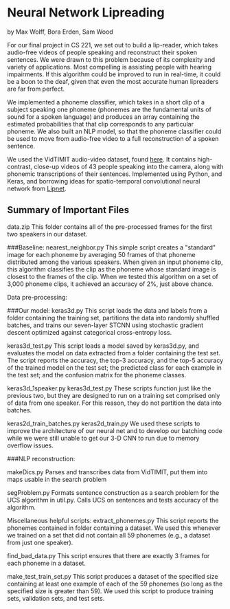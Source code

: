 # Neural Network Lipreading 
by Max Wolff, Bora Erden, Sam Wood 

For our final project in CS 221, we set out to build a lip-reader, which takes audio-free videos of people speaking and reconstruct their spoken sentences. We were drawn to this problem because of its complexity and variety of applications. Most compelling is assisting people with hearing impairments. If this algorithm could be improved to run in real-time, it could be a boon to the deaf, given that even the most accurate human lipreaders are far from perfect.

We implemented a phoneme classifier, which takes in a short clip of a subject speaking one phoneme (phonemes are the fundamental units of sound for a spoken language) and produces an array containing the estimated probabilities that that clip corresponds to any particular phoneme. We also built an NLP model, so that the phoneme classifier could be used to move from audio-free video to a full reconstruction of a spoken sentence.
 

We used the VidTIMIT audio-video dataset, found [here](https://catalog.ldc.upenn.edu/docs/LDC93S1/). It contains high-contrast, close-up videos of 43 people speaking into the camera, along with phonemic transcriptions of their sentences. Implemented using Python, and Keras, and borrowing ideas for spatio-temporal convolutional neural network from [Lipnet](https://openreview.net/pdf?id=BkjLkSqxg). 




## Summary of Important Files 

data.zip
	This folder contains all of the pre-processed frames for the first two speakers in our dataset.

###Baseline:
nearest_neighbor.py
	This simple script creates a "standard" image for each phoneme by averaging
	50 frames of that phoneme distributed among the various speakers.
	When given an input phoneme clip, this algorithm classifies the clip as the phoneme
	whose standard image is closest to the frames of the clip.
	When we tested this algorithm on a set of 3,000 phoneme clips, it achieved an accuracy
	of 2%, just above chance.


Data pre-processing:

###Our model:
keras3d.py
	This script loads the data and labels from a folder containing the training set, partitions the data into randomly shuffled batches, and trains our seven-layer STCNN
	using stochastic gradient descent optimized against categorical cross-entropy loss.

keras3d_test.py
	This script loads a model saved by keras3d.py, and evaluates the model on data extracted
	from a folder containing the test set. The script reports the accuracy, the top-3 accuracy, and the top-5 accuracy of the trained model on the test set; the predicted class for each example in the test set; and the confusion matrix for the phoneme classes.

keras3d_1speaker.py
keras3d_test.py
	These scripts function just like the previous two, but they are designed to run on
	a training set comprised only of data from one speaker. For this reason, they do not
	partition the data into batches.

keras2d_train_batches.py
keras2d_train.py
	We used these scripts to improve the architecture of our neural net and to develop our batching code while we were still unable to get our 3-D CNN to run due to memory overflow issues.

###NLP reconstruction:

makeDics.py
	Parses and transcribes data from VidTIMIT, put them into maps usable in the search problem 

segProblem.py
	Formats sentence construction as a search problem for the UCS algorithm in util.py. Calls UCS on sentences and tests accuracy of the algorithm. 

Miscellaneous helpful scripts:
extract_phonemes.py
	This script reports the phonemes contained in folder containing a dataset. We used this
	whenever we trained on a set that did not contain all 59 phonemes (e.g., a dataset from just one speaker).

find_bad_data.py
	This script ensures that there are exactly 3 frames for each phoneme in a dataset.


make_test_train_set.py
	This script produces a dataset of the specified size containing at least one example
	of each of the 59 phonemes (so long as the specified size is greater than 59). We used this script to produce training sets, validation sets, and test sets.
